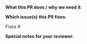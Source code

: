 <!--  Thanks for sending a pull request!  Here are some tips for you:

1. If this is your first time, please read our contributor guidelines in the https://github.com/garden-io/garden/blob/master/CONTRIBUTING.md file.
2. Please label this pull request according to what type of issue you are addressing (see "What type of PR is this?" below)
3. Ensure you have added or ran the appropriate tests for your PR.
4. If the PR is unfinished, add `WIP:` at the beginning of the title or use the Github Draft PR feature.
5. Please add at least two reviewers to the PR. Currently active maintainers are: @edvald, @thsig, @eysi09,  @ellenkorbes, @10ko.
-->

**What this PR does / why we need it**:

**Which issue(s) this PR fixes**:

Fixes #

**Special notes for your reviewer**:
